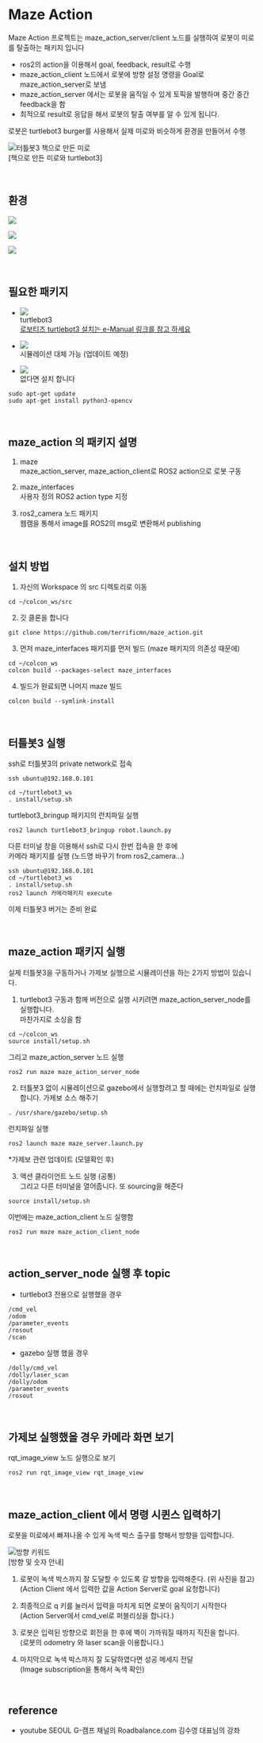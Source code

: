 # Maze Action 
Maze Action 프로젝트는 maze_action_server/client 노드를 실행하여 로봇이 미로를 탈출하는 패키지 입니다  

- ros2의 action을 이용해서 goal, feedback, result로 수행  
- maze_action_client 노드에서 로봇에 방향 설정 명령을 Goal로 maze_action_server로 보냄  
- maze_action_server 에서는 로봇을 움직일 수 있게 토픽을 발행하며 중간 중간 feedback을 함   
- 최적으로 result로 응답을 해서 로봇의 탈출 여부를 알 수 있게 됩니다.   

로봇은 turtlebot3 burger를 사용해서 실제 미로와 비슷하게 환경을 만들어서 수행

![터틀봇3 책으로 만든 미로](images/turtlebot3_maze_book.png)  
[책으로 만든 미로와 turtlebot3]

<br/>

## 환경

![](https://img.shields.io/badge/Ubuntu-20_04-blueviolet)

![](https://img.shields.io/badge/ROS2-foxy-orange)

![](https://img.shields.io/badge/C++-language-critical)

<br/>

## 필요한 패키지
- ![](https://img.shields.io/badge/turtlebot3-burger-green)  
turtlebot3    
[로보티즈 turtlebot3 설치는 e-Manual 링크를 참고 하세요](https://emanual.robotis.com/docs/en/platform/turtlebot3/quick-start/)

- ![](https://img.shields.io/badge/Gazebo-simulator-orange)   
시뮬레이션 대체 가능 (업데이트 예정)

- ![](https://img.shields.io/badge/OpenCV-camera-blue)  
없다면 설치 합니다  

```
sudo apt-get update
sudo apt-get install python3-opencv
```
<br/>

## maze_action 의 패키지 설명
1. maze  
maze_action_server, maze_action_client로 ROS2 action으로 로봇 구동

2. maze_interfaces   
사용자 정의 ROS2 action type 지정

3. ros2_camera 노드 패키지  
웹캠을 통해서 image를 ROS2의 msg로 변환해서 publishing

<br/>

## 설치 방법
1. 자신의 Workspace 의 src 디렉토리로 이동
```
cd ~/colcon_ws/src
```

2. 깃 클론을 합니다
```
git clone https://github.com/terrificmn/maze_action.git
```

3. 먼저 maze_interfaces 패키지를 먼저 빌드 (maze 패키지의 의존성 때문에)
```
cd ~/colcon_ws
colcon build --packages-select maze_interfaces
```

4. 빌드가 완료되면 나머지 maze 빌드
```
colcon build --symlink-install 
```
<br/>

## 터틀봇3 실행
ssh로 터틀봇3의 private network로 접속
```
ssh ubuntu@192.168.0.101
```

```
cd ~/turtlebot3_ws
. install/setup.sh
```

turtlebot3_bringup 패키지의 런치파일 실행
```
ros2 launch turtlebot3_bringup robot.launch.py
```

다른 터미널 창을 이용해서 ssh로 다시 한번 접속을 한 후에   
카메라 패키지를 실행  (노드명 바꾸기 from ros2_camera...)
```
ssh ubuntu@192.168.0.101
cd ~/turtlebot3_ws
. install/setup.sh
ros2 launch 카메라패키지 execute 
```

이제 터틀봇3 버거는 준비 완료

<br/>

## maze_action 패키지 실행
실제 터틀봇3을 구동하거나 가제보 실행으로 시뮬레이션을 하는 2가지 방법이 있습니다.  

1. turtlebot3 구동과 함께 버전으로 실행 시키려면 maze_action_server_node를 실행합니다.  
마찬가지로 소싱을 함
```
cd ~/colcon_ws
source install/setup.sh
```

그리고 maze_action_server 노드 실행
```
ros2 run maze maze_action_server_node
```

2. 터틀봇3 없이 시뮬레이션으로 gazebo에서 실행할려고 할 때에는 런치파일로 실행합니다.
가제보 소스 해주기
```
. /usr/share/gazebo/setup.sh
```

런치파일 실행
```
ros2 launch maze maze_server.launch.py
```
*가제보 관련 업데이트 (모델확인 후)

3. 액션 클라이언트 노드 실행 (공통)  
그리고 다른 터미널을 열어줍니다. 또 sourcing을 해준다
```
source install/setup.sh
```

이번에는 maze_action_client 노드 실행함
```
ros2 run maze maze_action_client_node
```

<br/>

## action_server_node 실행 후 topic
- turtlebot3 전용으로 실행했을 경우
```
/cmd_vel
/odom
/parameter_events
/rosout
/scan
```

- gazebo 실행 했을 경우
```
/dolly/cmd_vel
/dolly/laser_scan
/dolly/odom
/parameter_events
/rosout
```

<br/>

## 가제보 실행했을 경우 카메라 화면 보기
rqt_image_view 노드 실행으로 보기
```
ros2 run rqt_image_view rqt_image_view 
```

<br/>

## maze_action_client 에서 명령 시퀸스 입력하기
로봇을 미로에서 빠져나올 수 있게 녹색 박스 출구를 향해서 방향을 입력합니다.

![방향 키워드](./images/number_arrows.png)  
[방향 및 숫자 안내]

1. 로봇이 녹색 박스까지 잘 도달할 수 있도록 갈 방향을 입력해준다. (위 사진을 참고)  
(Action Client 에서 입력한 값을 Action Server로 goal 요청합니다)

2. 최종적으로 q 키를 눌러서 입력을 마치게 되면 로봇이 움직이기 시작한다  
(Action Server에서 cmd_vel로 퍼블리싱을 합니다.)

3. 로봇은 입력된 방향으로 회전을 한 후에 벽이 가까워질 때까지 직진을 합니다.  
(로봇의 odometry 와 laser scan을 이용합니다.)

4. 마지막으로 녹색 박스까지 잘 도달하였다면 성공 메세지 전달  
(Image subscription을 통해서 녹색 확인)

<br/>

## reference
- youtube SEOUL G-캠프 채널의 Roadbalance.com 김수영 대표님의 강좌
